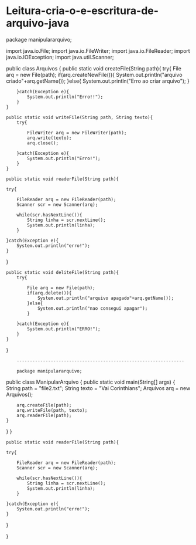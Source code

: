 # Leitura-cria-o-e-escritura-de-arquivo-java

package manipulararquivo;

import java.io.File;
import java.io.FileWriter;
import java.io.FileReader;
import java.io.IOException;
import java.util.Scanner;

public class Arquivos {
    public static void createFile(String path){
        try{
            File arq = new File(path);
            if(arq.createNewFile()){
                System.out.println("arquivo criado"+arq.getName());
            }else{
                System.out.println("Erro ao criar arquivo");
            }
            
        }catch(Exception e){
            System.out.println("Erro!!");
        }
    }
    
    public static void writeFile(String path, String texto){
        try{
            
            FileWriter arq = new FileWriter(path);
            arq.write(texto);
            arq.close(); 
            
        }catch(Exception e){
            System.out.println("Erro!");
        }
    }
       
    public static void readerFile(String path){
    
    try{
        
        FileReader arq = new FileReader(path);
        Scanner scr = new Scanner(arq);
        
        while(scr.hasNextLine()){
            String linha = scr.nextLine();
            System.out.println(linha);
        }
        
    }catch(Exception e){
        System.out.println("erro!");
    }
    
}
   
    public static void deliteFile(String path){
        try{
            
            File arq = new File(path);
            if(arq.delete()){
                System.out.println("arquivo apagado"+arq.getName());
            }else{
                System.out.println("nao consegui apagar");
            }
            
        }catch(Exception e){
            System.out.println("ERRO!");
        }
    }
    
}
        
        ----------------------------------------------------------------
        
        package manipulararquivo;
public class ManipularArquivo {
    public static void main(String[] args) {
        String path = "file2.txt";
        String texto = "Vai Corinthians";
        Arquivos arq = new Arquivos();
        
        arq.createFile(path);
        arq.writeFile(path, texto);
        arq.readerFile(path);
    }
    
}
    }
       
    public static void readerFile(String path){
    
    try{
        
        FileReader arq = new FileReader(path);
        Scanner scr = new Scanner(arq);
        
        while(scr.hasNextLine()){
            String linha = scr.nextLine();
            System.out.println(linha);
        }
        
    }catch(Exception e){
        System.out.println("erro!");
    }
    
}
   
}
